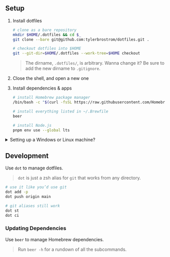 ## Setup

1. Install dotfiles

    ```sh
    # clone as a bare repository
    mkdir $HOME/.dotfiles && cd $_
    git clone --bare git@github.com:tylerbrostrom/dotfiles.git .
    ```

    ```sh
    # checkout dotfiles into $HOME
    git --git-dir=$HOME/.dotfiles --work-tree=$HOME checkout
    ```

    >The dirname, `.dotfiles/`, is arbitrary. Wanna change it? Be sure to add the new dirname to `.gitignore`.

2. Close the shell, and open a new one

3. Install dependencies & apps

    ```sh
    # install Homebrew package manager
    /bin/bash -c "$(curl -fsSL https://raw.githubusercontent.com/Homebrew/install/HEAD/install.sh)"
    ```

    ```sh
    # install everything listed in ~/.Brewfile
    beer
    ```

    ```sh
    # install Node.js
    pnpm env use --global lts
    ```

<details>
<summary>Setting up a Windows or Linux machine?</summary>
<p>
    
> You're first going to need to install `zsh` and make it your default shell:
>
> ```sh
> sudo apt install zsh
> chsh -s $(which zsh)
> ```
>
> Close this shell, and open a new one.
>
> Enter 'q' to skip the initial setup prompt (the next step will place a `.zshrc` config file in your home directory).
</details>
</p>


## Development

Use `dot` to manage dotfiles.

>`dot` is just a zsh alias for `git` that works from any directory.

```sh
# use it like you’d use git
dot add -p
dot push origin main

# git aliases still work
dot st
dot ci
```

### Updating Dependencies

Use `beer` to manage Homebrew dependencies.

>Run `beer -h` for a rundown of all the subcommands.
